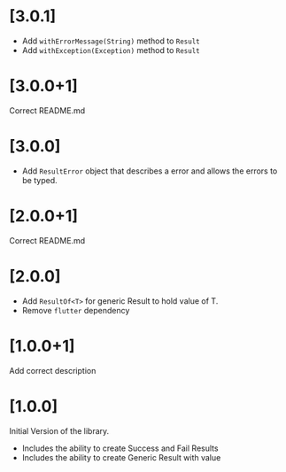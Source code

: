 # [3.0.1]

* Add `withErrorMessage(String)` method to `Result`
* Add `withException(Exception)` method to `Result`

# [3.0.0+1]

Correct README.md

# [3.0.0]

* Add `ResultError` object that describes a error and allows the errors to be typed.

# [2.0.0+1]

Correct README.md

# [2.0.0]

* Add `ResultOf<T>` for generic Result to hold value of T.
* Remove `flutter` dependency
# [1.0.0+1]

Add correct description

# [1.0.0]

Initial Version of the library.

* Includes the ability to create Success and Fail Results
* Includes the ability to create Generic Result with value
